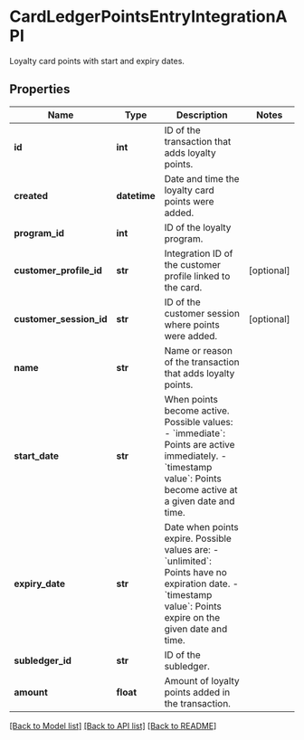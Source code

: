 # CardLedgerPointsEntryIntegrationAPI

Loyalty card points with start and expiry dates.
## Properties
Name | Type | Description | Notes
------------ | ------------- | ------------- | -------------
**id** | **int** | ID of the transaction that adds loyalty points. | 
**created** | **datetime** | Date and time the loyalty card points were added. | 
**program_id** | **int** | ID of the loyalty program. | 
**customer_profile_id** | **str** | Integration ID of the customer profile linked to the card. | [optional] 
**customer_session_id** | **str** | ID of the customer session where points were added. | [optional] 
**name** | **str** | Name or reason of the transaction that adds loyalty points. | 
**start_date** | **str** | When points become active. Possible values:   - &#x60;immediate&#x60;: Points are active immediately.   - &#x60;timestamp value&#x60;: Points become active at a given date and time.  | 
**expiry_date** | **str** | Date when points expire. Possible values are:   - &#x60;unlimited&#x60;: Points have no expiration date.   - &#x60;timestamp value&#x60;: Points expire on the given date and time.  | 
**subledger_id** | **str** | ID of the subledger. | 
**amount** | **float** | Amount of loyalty points added in the transaction. | 

[[Back to Model list]](../README.md#documentation-for-models) [[Back to API list]](../README.md#documentation-for-api-endpoints) [[Back to README]](../README.md)


